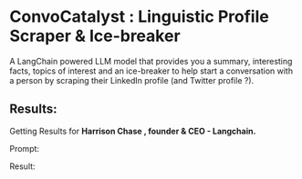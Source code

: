 # ConvoCatalyst : Linguistic Profile Scraper & Ice-breaker
A LangChain powered LLM model that provides you a summary, interesting facts, topics of interest and an ice-breaker to help start a conversation with a person by scraping their LinkedIn profile (and Twitter profile ?).

## Results:
Getting Results for **Harrison Chase , founder & CEO - Langchain.**

Prompt:



Result: 

